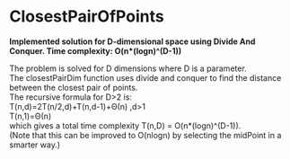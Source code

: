 # ClosestPairOfPoints
__Implemented solution for D-dimensional space using Divide And Conquer. Time complexity:  O(n*(logn)^(D-1))__
  
The problem is solved for D dimensions where D is a parameter.  
The closestPairDim function uses divide and conquer to find the distance between the closest pair of points.  
The recursive formula for D>2 is:  
T(n,d)=2T(n/2,d)+T(n,d-1)+Θ(n) ,d>1  
T(n,1)=Θ(n)  
which gives a total time complexity T(n,D) = O(n*(logn)^(D-1)).  
(Note that this can be improved to O(nlogn) by selecting the midPoint in a smarter way.)  
